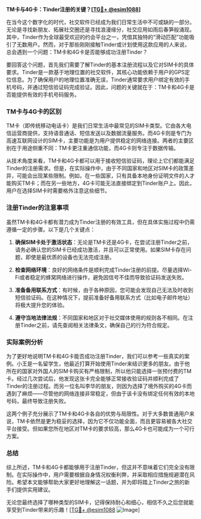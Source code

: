 **TM卡与4G卡：Tinder注册的关键？[[TG💪+ @esim1088](https://t.me/s/esim1088)]**

在当今这个数字化的时代，社交软件已经成为我们日常生活中不可或缺的一部分。无论是寻找新朋友、拓展社交圈还是寻找浪漫缘分，社交应用如雨后春笋般涌现。其中，Tinder作为全球最受欢迎的约会平台之一，凭借其独特的“滑动匹配”功能吸引了无数用户。然而，对于那些刚刚接触Tinder或计划使用这款应用的人来说，总会遇到一个问题：TM卡和4G卡是否能够成功注册Tinder？

要回答这个问题，首先我们需要了解Tinder的基本注册流程以及它对SIM卡的具体要求。Tinder是一款基于地理位置的社交软件，其核心功能依赖于用户的GPS定位信息。为了确保用户的地理位置准确无误，Tinder通常要求用户绑定有效的手机号码，并通过短信验证码完成验证。因此，问题的关键就在于：TM卡和4G卡是否能提供有效的手机号码服务。

### TM卡与4G卡的区别

TM卡（即传统移动电话卡）是我们日常生活中最常见的SIM卡类型。它由各大电信运营商提供，支持语音通话、短信发送以及数据流量服务。而4G卡则是专门为高速互联网设计的SIM卡，主要功能是为用户提供稳定的网络连接。两者的主要区别在于用途侧重不同：TM卡更注重通信功能，而4G卡则专注于数据传输。

从技术角度来看，TM卡和4G卡都可以用于接收短信验证码，理论上它们都能满足Tinder的注册需求。但是，在实际操作中，由于不同国家和地区对SIM卡的政策差异，可能会出现某些限制。例如，在一些国家，只有具备本地身份证明文件的人才能购买TM卡；而在另一些地方，4G卡可能无法直接绑定到Tinder账户上。因此，用户在选择SIM卡时需要格外注意这些细节。

### 注册Tinder的注意事项

虽然TM卡和4G卡都有潜力成为Tinder注册的有效工具，但在具体实施过程中仍需遵循一定的步骤。以下是几个关键点：

1. **确保SIM卡处于激活状态**：无论是TM卡还是4G卡，在尝试注册Tinder之前，请务必确认您的SIM卡已经成功激活，并且可以正常使用。如果SIM卡存在问题，即使是最优质的设备也无法完成注册。
   
2. **检查网络环境**：良好的网络条件是顺利完成Tinder注册的前提。尽量选择Wi-Fi或者稳定的蜂窝网络进行操作，避免因信号不佳而导致验证码发送失败。

3. **准备备用联系方式**：有时候，由于各种原因，您可能会发现自己无法及时收到短信验证码。在这种情况下，提前准备好备用联系方式（比如电子邮件地址）将极大提升您的体验。

4. **遵守当地法律法规**：不同国家和地区对于社交媒体使用的规则各不相同。在注册Tinder之前，请先查阅相关法律条文，确保自己的行为符合规定。

### 实际案例分析

为了更好地说明TM卡和4G卡能否成功注册Tinder，我们可以参考一些真实的案例。小王是一名留学生，他最近打算开始使用Tinder来结识更多的朋友。由于他所在的国家对外国人的SIM卡购买有严格限制，所以他只能选择一张预付费的TM卡。经过几次尝试后，他发现这张卡完全能够正常接收验证码并顺利完成了Tinder的注册过程。而另一位名叫李华的朋友，则因为选择了境外购买的4G卡而遇到了麻烦——尽管他的网络连接非常稳定，但由于该卡没有绑定任何有效的本地号码，最终导致注册失败。

这两个例子充分展示了TM卡和4G卡各自的优势与局限性。对于大多数普通用户来说，TM卡依然是更为稳妥的选择，因为它不仅功能全面，而且更容易被各大社交平台接受。但如果您所在地区对TM卡的要求较高，那么4G卡也可能成为一个可行方案。

### 总结

综上所述，TM卡和4G卡都能够用于注册Tinder，但这并不意味着它们完全没有限制。在实际操作中，用户需要根据自身情况权衡利弊，并采取相应措施规避潜在风险。希望本文能够帮助大家更好地理解这一话题，并为即将踏上Tinder之旅的新手们提供实用建议。

无论您最终选择了哪种类型的SIM卡，记得保持耐心和细心，相信不久之后您就能享受到Tinder带来的乐趣！[[TG💪+ @esim1088](https://t.me/s/esim1088) ![Image](https://i.postimg.cc/4NQfJmqS/Snipaste-2025-05-13-00-14-12.png)]